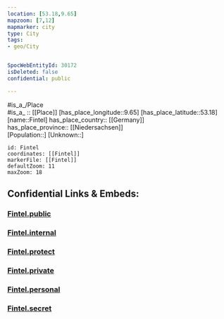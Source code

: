 ```yaml
---
location: [53.18,9.65] 
mapzoom: [7,12] 
mapmarker: city 
type: City
tags:
- geo/City


SpocWebEntityId: 30172
isDeleted: false
confidential: public

---
```

#is_a_/Place  
#is_a_ :: [[Place]] 
[has_place_longitude::9.65] 
[has_place_latitude::53.18] 
[name::Fintel] 
has_place_country:: [[Germany]]  
has_place_province:: [[Niedersachsen]]  
[Population::] 
[Unknown::] 


```leaflet
id: Fintel
coordinates: [[Fintel]] 
markerFile: [[Fintel]] 
defaultZoom: 11 
maxZoom: 18
```


## Confidential Links & Embeds: 

### [Fintel.public](/_public/\Earth\Continent\Europe\Europe~Central\Germany\Germany~West\Niedersachsen\counties~Niedersachsen\Rotenburg~Wümme\cities~Rotenburg~WümmeFintel.public.md) 

### [Fintel.internal](/_internal/\Earth\Continent\Europe\Europe~Central\Germany\Germany~West\Niedersachsen\counties~Niedersachsen\Rotenburg~Wümme\cities~Rotenburg~WümmeFintel.internal.md) 

### [Fintel.protect](/_protect/\Earth\Continent\Europe\Europe~Central\Germany\Germany~West\Niedersachsen\counties~Niedersachsen\Rotenburg~Wümme\cities~Rotenburg~WümmeFintel.protect.md) 

### [Fintel.private](/_private/\Earth\Continent\Europe\Europe~Central\Germany\Germany~West\Niedersachsen\counties~Niedersachsen\Rotenburg~Wümme\cities~Rotenburg~WümmeFintel.private.md) 

### [Fintel.personal](/_personal/\Earth\Continent\Europe\Europe~Central\Germany\Germany~West\Niedersachsen\counties~Niedersachsen\Rotenburg~Wümme\cities~Rotenburg~WümmeFintel.personal.md) 

### [Fintel.secret](/_secret/\Earth\Continent\Europe\Europe~Central\Germany\Germany~West\Niedersachsen\counties~Niedersachsen\Rotenburg~Wümme\cities~Rotenburg~WümmeFintel.secret.md)

